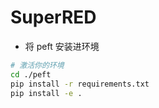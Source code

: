 # SuperRED

- 将 peft 安装进环境
```bash
# 激活你的环境
cd ./peft
pip install -r requirements.txt
pip install -e .
```
